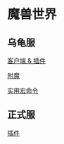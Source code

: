 # 魔兽世界

## 乌龟服

[客户端 & 插件](/Turtle/Setup.md)

[附魔](/Turtle/Enchant.md)

[实用宏命令](/Turtle/Macros.md)

## 正式服

[插件](/Retail/Setup.md)
